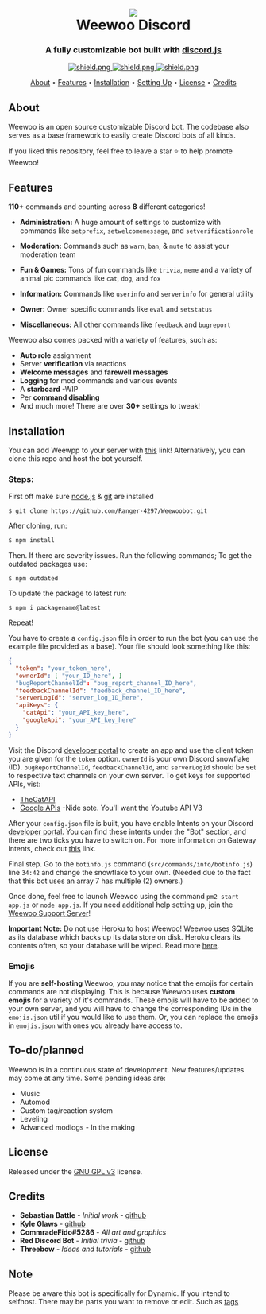 <h1 align="center">
  <br>
  <a href="https://github.com/Ranger-4297/Weewoo"><img src="https://cdn.discordapp.com/avatars/819584400035020860/2f99eb14c9fd0fd0650d731648041b35.png"></a>
  <br>
  Weewoo Discord
  <br>
</h1>

<h3 align=center>A fully customizable bot built with <a href=https://github.com/discordjs/discord.js>discord.js</a></h3>


<div align=center>

  <a href="https://discord.gg/ekMQH384KC">
    <img src="https://discordapp.com/api/guilds/784132355325558824/widget.png?style=shield" alt="shield.png">
  </a>

  <a href="https://github.com/discordjs">
    <img src="https://img.shields.io/badge/discord.js-v12.3.1-blue.svg?logo=npm" alt="shield.png">
  </a>

  <a href="https://github.com/Ranger-4297/weewoobot/blob/main/LICENSE">
    <img src="https://img.shields.io/badge/license-GNU%20GPL%20v3-green" alt="shield.png">
  </a>

</div>

<p align="center">
  <a href="#about">About</a>
  •
  <a href="#features">Features</a>
  •
  <a href="#installation">Installation</a>
  •
  <a href="#setting-up">Setting Up</a>
  •
  <a href="#license">License</a>
  •
  <a href="#credits">Credits</a>
</p>

## About

Weewoo is an open source customizable Discord bot. The codebase also serves as a base framework to easily create Discord bots of all kinds.

If you liked this repository, feel free to leave a star ⭐ to help promote Weewoo!

## Features

**110+** commands and counting across **8** different categories!

  * **Administration:** A huge amount of settings to customize with commands like `setprefix`, `setwelcomemessage`, and `setverificationrole`
  * **Moderation:** Commands such as `warn`, `ban`, & `mute` to assist your moderation team
  * **Fun & Games:** Tons of fun commands like `trivia`, `meme` and a variety of animal pic commands like `cat`, `dog`, and `fox`
  * **Information:** Commands like `userinfo` and `serverinfo` for general utility

  * **Owner:** Owner specific commands like `eval` and `setstatus`
  * **Miscellaneous:** All other commands like `feedback` and `bugreport`

Weewoo also comes packed with a variety of features, such as:

  * **Auto role** assignment
  * Server **verification** via reactions
  * **Welcome messages** and **farewell messages**
  * **Logging** for mod commands and various events
  * A **starboard** -WIP
  * Per **command disabling**
  * And much more! There are over **30+** settings to tweak!


## Installation

You can add Weewpp to your server with [this](https://discord.com/api/oauth2/authorize?client_id=819584400035020860&permissions=8&scope=bot) link! Alternatively, you can clone this repo and host the bot yourself.

### Steps:
First off make sure [node.js](https://nodejs.org) & [git](https://git-scm.com) are installed
```
$ git clone https://github.com/Ranger-4297/Weewoobot.git
```
After cloning, run:
```js
$ npm install
```
Then. If there are severity issues. Run the following commands;
To get the outdated packages use:
```node
$ npm outdated
```
To update the package to latest run:
```node
$ npm i packagename@latest
```
Repeat!

You have to create a `config.json` file in order to run the bot (you can use the example file provided as a base). Your file should look something like this:
```json
{
  "token": "your_token_here",
  "ownerId": [ "your_ID_here", ]
  "bugReportChannelId": "bug_report_channel_ID_here",
  "feedbackChannelId": "feedback_channel_ID_here",
  "serverLogId": "server_log_ID_here",
  "apiKeys": {
    "catApi": "your_API_key_here",
    "googleApi": "your_API_key_here"
  }
}
```
Visit the Discord [developer portal](https://discordapp.com/developers/applications/) to create an app and use the client token you are given for the `token` option. `ownerId` is your own Discord snowflake (ID). `bugReportChannelId`, `feedbackChannelId`, and `serverLogId` should be set to respective text channels on your own server. To get keys for supported APIs, vist:

  * [TheCatAPI](https://thecatapi.com/)
  * [Google APIs](https://console.developers.google.com/apis/) -Nide sote. You'll want the Youtube API V3

After your `config.json` file is built, you have enable Intents on your Discord [developer portal](https://discordapp.com/developers/applications/). You can find these intents under the "Bot" section, and there are two ticks you have to switch on. For more information on Gateway Intents, check out [this](https://discordjs.guide/popular-topics/intents.html#the-intents-bit-field-wrapper) link.

Final step. Go to the `botinfo.js` command (`src/commands/info/botinfo.js`) line `34:42` and change the snowflake to your own. (Needed due to the fact that this bot uses an array 7 has multiple (2) owners.)

Once done, feel free to launch Weewoo using the command `pm2 start app.js` or `node app.js`. If you need additional help setting up, join the [Weewoo Support Server](https://discord.gg/ekMQH384KC)!

**Important Note:** Do not use Heroku to host Weewoo! Weewoo uses SQLite as its database which backs up its data store on disk. Heroku clears its contents often, so your database will be wiped. Read more [here](https://devcenter.heroku.com/articles/sqlite3).

### Emojis

If you are **self-hosting** Weewoo, you may notice that the emojis for certain commands are not displaying. This is because Weewoo uses **custom emojis** for a variety of it's commands. These emojis will have to be added to your own server, and you will have to change the corresponding IDs in the `emojis.json` util if you would like to use them. Or, you can replace the emojis in `emojis.json` with ones you already have access to.


## To-do/planned

Weewoo is in a continuous state of development. New features/updates may come at any time. Some pending ideas are:

  * Music
  * Automod
  * Custom tag/reaction system
  * Leveling
  * Advanced modlogs - In the making

## License

Released under the [GNU GPL v3](https://www.gnu.org/licenses/gpl-3.0.en.html) license.

## Credits

* **Sebastian Battle** - *Initial work* - [github](https://github.com/sabattle)
* **Kyle Glaws** - [github](https://github.com/krglaws)
* **CommradeFido#5286** - *All art and graphics*
* **Red Discord Bot** - *Initial trivia* - [github](https://github.com/Cog-Creators/Red-DiscordBot/blob/V3/develop/README.md#join-the-community)
* **Threebow** - *Ideas and tutorials* - [github](https://github.com/Threebow)

## Note
Please be aware this bot is specifically for Dynamic. If you intend to selfhost. There may be parts you want to remove or edit. Such as [tags](https://github.com/Ranger-4297/weewoobot/tree/main/src/commands/tags)